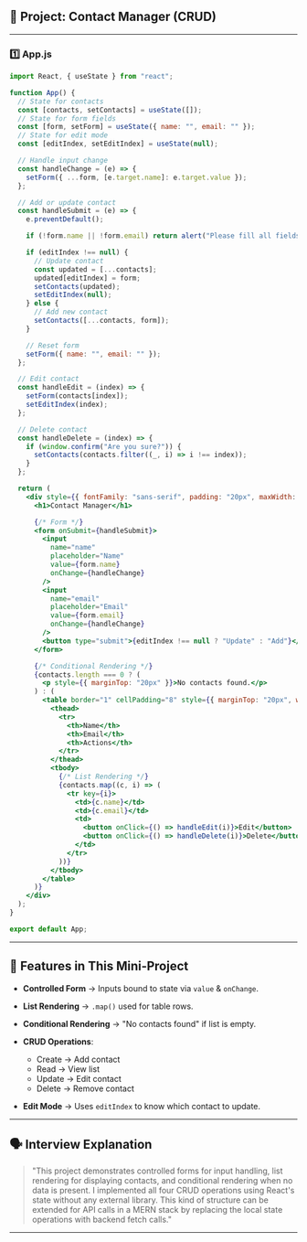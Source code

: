 ## **🎯 Project: Contact Manager (CRUD)**

---

### **1️⃣ App.js**

```jsx
import React, { useState } from "react";

function App() {
  // State for contacts
  const [contacts, setContacts] = useState([]);
  // State for form fields
  const [form, setForm] = useState({ name: "", email: "" });
  // State for edit mode
  const [editIndex, setEditIndex] = useState(null);

  // Handle input change
  const handleChange = (e) => {
    setForm({ ...form, [e.target.name]: e.target.value });
  };

  // Add or update contact
  const handleSubmit = (e) => {
    e.preventDefault();

    if (!form.name || !form.email) return alert("Please fill all fields");

    if (editIndex !== null) {
      // Update contact
      const updated = [...contacts];
      updated[editIndex] = form;
      setContacts(updated);
      setEditIndex(null);
    } else {
      // Add new contact
      setContacts([...contacts, form]);
    }

    // Reset form
    setForm({ name: "", email: "" });
  };

  // Edit contact
  const handleEdit = (index) => {
    setForm(contacts[index]);
    setEditIndex(index);
  };

  // Delete contact
  const handleDelete = (index) => {
    if (window.confirm("Are you sure?")) {
      setContacts(contacts.filter((_, i) => i !== index));
    }
  };

  return (
    <div style={{ fontFamily: "sans-serif", padding: "20px", maxWidth: "500px", margin: "auto" }}>
      <h1>Contact Manager</h1>

      {/* Form */}
      <form onSubmit={handleSubmit}>
        <input
          name="name"
          placeholder="Name"
          value={form.name}
          onChange={handleChange}
        />
        <input
          name="email"
          placeholder="Email"
          value={form.email}
          onChange={handleChange}
        />
        <button type="submit">{editIndex !== null ? "Update" : "Add"}</button>
      </form>

      {/* Conditional Rendering */}
      {contacts.length === 0 ? (
        <p style={{ marginTop: "20px" }}>No contacts found.</p>
      ) : (
        <table border="1" cellPadding="8" style={{ marginTop: "20px", width: "100%" }}>
          <thead>
            <tr>
              <th>Name</th>
              <th>Email</th>
              <th>Actions</th>
            </tr>
          </thead>
          <tbody>
            {/* List Rendering */}
            {contacts.map((c, i) => (
              <tr key={i}>
                <td>{c.name}</td>
                <td>{c.email}</td>
                <td>
                  <button onClick={() => handleEdit(i)}>Edit</button>
                  <button onClick={() => handleDelete(i)}>Delete</button>
                </td>
              </tr>
            ))}
          </tbody>
        </table>
      )}
    </div>
  );
}

export default App;
```

---

## **📌 Features in This Mini‑Project**

* **Controlled Form** → Inputs bound to state via `value` & `onChange`.
* **List Rendering** → `.map()` used for table rows.
* **Conditional Rendering** → "No contacts found" if list is empty.
* **CRUD Operations**:

  * Create → Add contact
  * Read → View list
  * Update → Edit contact
  * Delete → Remove contact
* **Edit Mode** → Uses `editIndex` to know which contact to update.

---

## **🗣 Interview Explanation**

> "This project demonstrates controlled forms for input handling, list rendering for displaying contacts, and conditional rendering when no data is present.
> I implemented all four CRUD operations using React's state without any external library.
> This kind of structure can be extended for API calls in a MERN stack by replacing the local state operations with backend fetch calls."

---
